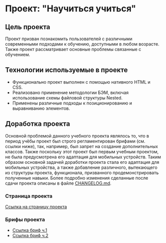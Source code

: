 # Проект: "Научиться учиться"

## Цель проекта

Проект призван познакомить пользователей с различными современными подходами к обучению, доступными в любом возрасте. Также проект рассматривает основные проблемы связанные с обучением.

## Технологии используемые в проекте

* Функционально проект выполнен с помощью нативного HTML и CSS.
* Реализовано применение методологии БЭМ, включая использование схемы файловой структуры Nested.
* Применены различные подходы к позиционированию и выравниванию элементов.

## Доработка проекта

Основной проблемой данного учебного проекта являлось то, что в период учёбы проект был строго регламентирован брифами (см. ссылки ниже), так, например, был запрет на создание дополнительных классов. Также поскольку этот проект был первым учебным проектом, не была предусмотрена его адаптация для мобильных устройств. Таким образом основной задачей доработки проекта стала его адаптация для мобильных устройства, а также добавление различного, вытекающего из структуры проекта, функционала, призванного продемонстрировать полученные навыки. Более подробно изменения сделанные после сдачи проекта описаны в файле [CHANGELOG.md](https://github.com/Bjorn86/how-to-learn/blob/main/CHANGELOG.md).

### Страница проекта

[Ссылка на страницу проекта](https://bjorn86.github.io/how-to-learn/ "How to learn")

### Брифы проекта

* [Ссылка бриф ч.1](https://disk.yandex.ru/i/zNn0he7GIiNvDg "Бриф часть 1")
* [Ссылка бриф ч.2](https://disk.yandex.ru/i/OIqZRKshNkDlJw "Бриф часть 2")
